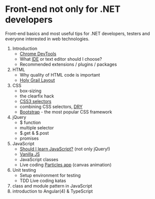 # Front-end not only for .NET developers
Front-end basics and most useful tips for .NET developers, testers and everyone interested in web technologies.
1. Introduction
   * [Chrome DevTools](https://developer.chrome.com/devtools)
   * What [IDE](https://en.wikipedia.org/wiki/Integrated_development_environment) or text editor should I choose?
   * Recommended extensions / plugins / packages
2. HTML
   * Why quality of HTML code is important
   * [Holy Grail Layout](https://en.wikipedia.org/wiki/Holy_Grail_(web_design))
3. CSS
   * box-sizing
   * the clearfix hack
   * [CSS3 selectors](http://caniuse.com/#feat=css-sel3)
   * combining CSS selectors, [DRY](https://en.wikipedia.org/wiki/Don't_repeat_yourself "Don't repeat yourself")
   * [Bootstrap](http://getbootstrap.com) - the most popular CSS framework
4. jQuery
   * $ function
   * multiple selector
   * $.get & $.post
   * promises
5. JavaScript
   * [Should I learn JavaScript?](http://shouldilearnjavascript.com) (not only jQuery!)
   * [Vanilla JS](http://vanilla-js.com)
   * JavaScript classes
   * Live coding [Particles app](https://youtu.be/iedpl-T1lIo) (canvas animation)
6. Unit testing
   * Setup environment for testing
   * TDD Live coding katas
7. class and module pattern in JavaScript
8. introduction to Angular(4) & TypeScript